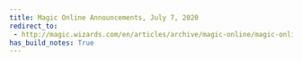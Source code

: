 ```yaml
---
title: Magic Online Announcements, July 7, 2020
redirect_to:
 - http://magic.wizards.com/en/articles/archive/magic-online/magic-online-announcements-july-7-2020
has_build_notes: True
---
```

